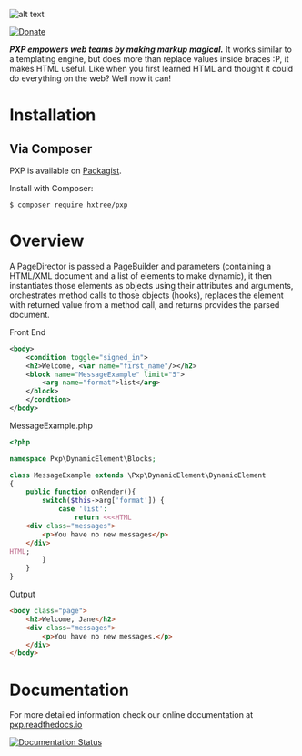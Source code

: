 ![alt text](https://github.com/hxtree/PXP/raw/master/docs/logo/179x100.jpg "PXP")

[![Donate](https://img.shields.io/badge/Donate-PayPal-green.svg)](https://paypal.me/hxtree)

***PXP empowers web teams by making markup magical.*** It works similar to a templating engine, but does more than 
replace values inside braces :P, it makes HTML useful. Like when you first learned HTML and thought it could do 
everything on the web? Well now it can!

# Installation

## Via Composer
PXP is available on [Packagist](https://packagist.org/packages/hxtree/pxp).

Install with Composer:
```shell script
$ composer require hxtree/pxp
```

# Overview
A PageDirector is passed a PageBuilder and parameters (containing a HTML/XML document and a list of elements to make
dynamic), it then instantiates those elements as objects using their attributes and arguments, orchestrates method calls 
to those objects (hooks), replaces the element with returned value from a method call, and returns provides the parsed
document. 

Front End
```xml
<body>
	<condition toggle="signed_in">
	<h2>Welcome, <var name="first_name"/></h2>
	<block name="MessageExample" limit="5">
	    <arg name="format">list</arg>
    </block>
	</condtion>
</body>
```
MessageExample.php
```php
<?php

namespace Pxp\DynamicElement\Blocks;

class MessageExample extends \Pxp\DynamicElement\DynamicElement
{
	public function onRender(){
        switch($this->arg['format']) {
            case 'list':
                return <<<HTML
    <div class="messages">
        <p>You have no new messages</p>
    </div>
HTML;
        }
    }
}
```

Output
```HTML
<body class="page">
	<h2>Welcome, Jane</h2>
	<div class="messages">
		<p>You have no new messages.</p>
	</div>
</body>
```

# Documentation
For more detailed information check our online documentation at [pxp.readthedocs.io](pxp.readthedocs.io)

[![Documentation Status](https://readthedocs.org/projects/pxp/badge/?version=latest)](https://pxp.readthedocs.io/en/latest/?badge=latest)